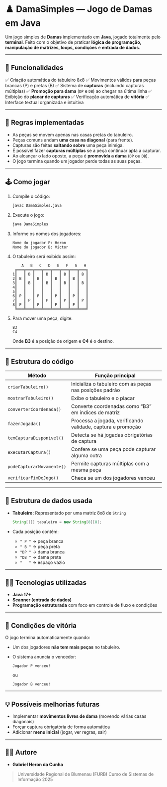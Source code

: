 # ♟️ DamaSimples — Jogo de Damas em Java

Um jogo simples de **Damas** implementado em **Java**, jogado totalmente pelo **terminal**.
Feito com o objetivo de praticar **lógica de programação, manipulação de matrizes, loops, condições** e **entrada de dados**.

---

## 🚀 Funcionalidades

✅ Criação automática do tabuleiro 8x8
✅ Movimentos válidos para peças brancas (P) e pretas (B)
✅ Sistema de **capturas** (incluindo capturas múltiplas)
✅ **Promoção para dama** (`DP` e `DB`) ao chegar na última linha
✅ Exibição do **placar de capturas**
✅ Verificação automática de **vitória**
✅ Interface textual organizada e intuitiva

---

## 🧠 Regras implementadas

* As peças se movem apenas nas casas pretas do tabuleiro.
* Peças comuns andam **uma casa na diagonal** (para frente).
* Capturas são feitas **saltando sobre** uma peça inimiga.
* É possível fazer **capturas múltiplas** se a peça continuar apta a capturar.
* Ao alcançar o lado oposto, a peça é **promovida a dama** (`DP` ou `DB`).
* O jogo termina quando um jogador perde todas as suas peças.

---

## 🕹️ Como jogar

1. Compile o código:

   ```bash
   javac DamaSimples.java
   ```

2. Execute o jogo:

   ```bash
   java DamaSimples
   ```

3. Informe os nomes dos jogadores:

   ```
   Nome do jogador P: Heron
   Nome do jogador B: Victor
   ```

4. O tabuleiro será exibido assim:

   ```
       A   B   C   D   E   F   G   H
    ╔═══╦═══╦═══╦═══╦═══╦═══╦═══╦═══╗
   1║   ║ B ║   ║ B ║   ║ B ║   ║ B ║
   2║ B ║   ║ B ║   ║ B ║   ║ B ║   ║
   3║   ║ B ║   ║ B ║   ║ B ║   ║ B ║
   4║   ║   ║   ║   ║   ║   ║   ║   ║
   5║   ║   ║   ║   ║   ║   ║   ║   ║
   6║ P ║   ║ P ║   ║ P ║   ║ P ║   ║
   7║   ║ P ║   ║ P ║   ║ P ║   ║ P ║
   8║ P ║   ║ P ║   ║ P ║   ║ P ║   ║
    ╚═══╩═══╩═══╩═══╩═══╩═══╩═══╩═══╝
   ```

5. Para mover uma peça, digite:

   ```
   B3
   C4
   ```

   Onde **B3** é a posição de origem e **C4** é o destino.

---

## 📖 Estrutura do código

| Método                    | Função principal                                            |
| ------------------------- | ----------------------------------------------------------- |
| `criarTabuleiro()`        | Inicializa o tabuleiro com as peças nas posições padrão     |
| `mostrarTabuleiro()`      | Exibe o tabuleiro e o placar                                |
| `converterCoordenada()`   | Converte coordenadas como “B3” em índices de matriz         |
| `fazerJogada()`           | Processa a jogada, verificando validade, captura e promoção |
| `temCapturaDisponivel()`  | Detecta se há jogadas obrigatórias de captura               |
| `executarCaptura()`       | Confere se uma peça pode capturar alguma outra              |
| `podeCapturarNovamente()` | Permite capturas múltiplas com a mesma peça                 |
| `verificarFimDeJogo()`    | Checa se um dos jogadores venceu                            |

---

## 🧩 Estrutura de dados usada

* **Tabuleiro:**
  Representado por uma matriz 8x8 de `String`

  ```java
  String[][] tabuleiro = new String[8][8];
  ```
* Cada posição contém:

  * `" P "` → peça branca
  * `" B "` → peça preta
  * `"DP "` → dama branca
  * `"DB "` → dama preta
  * `"   "` → espaço vazio

---

## 🧑‍💻 Tecnologias utilizadas

* **Java 17+**
* **Scanner (entrada de dados)**
* **Programação estruturada** com foco em controle de fluxo e condições

---

## 🏁 Condições de vitória

O jogo termina automaticamente quando:

* Um dos jogadores **não tem mais peças** no tabuleiro.
* O sistema anuncia o vencedor:

  ```
  Jogador P venceu!
  ```

  ou

  ```
  Jogador B venceu!
  ```

---

## 💡 Possíveis melhorias futuras

* Implementar **movimentos livres de dama** (movendo várias casas diagonais)
* Forçar captura obrigatória de forma automática
* Adicionar **menu inicial** (jogar, ver regras, sair)

---

## 👨‍🎓 Autore

* **Gabriel Heron da Cunha**

> Universidade Regional de Blumenau (FURB)
> Curso de Sistemas de Informação
> 2025

